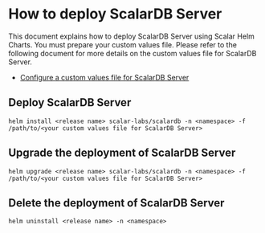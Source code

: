 # How to deploy ScalarDB Server

This document explains how to deploy ScalarDB Server using Scalar Helm Charts. You must prepare your custom values file. Please refer to the following document for more details on the custom values file for ScalarDB Server.

* [Configure a custom values file for ScalarDB Server](./configure-custom-values-scalardb.md)

## Deploy ScalarDB Server

```console
helm install <release name> scalar-labs/scalardb -n <namespace> -f /path/to/<your custom values file for ScalarDB Server>
```

## Upgrade the deployment of ScalarDB Server

```console
helm upgrade <release name> scalar-labs/scalardb -n <namespace> -f /path/to/<your custom values file for ScalarDB Server>
```

## Delete the deployment of ScalarDB Server

```console
helm uninstall <release name> -n <namespace>
```
